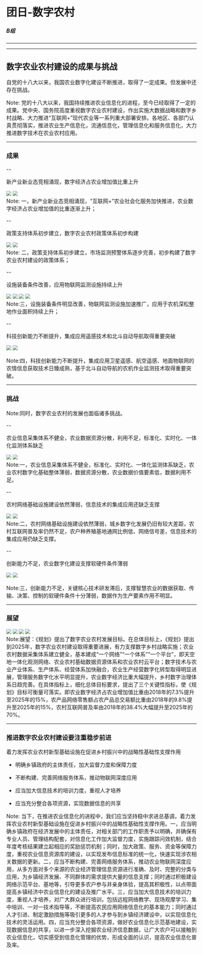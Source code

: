# 团日-数字农村
##### B组

---


---

## 数字农业农村建设的成果与挑战

自党的十八大以来，我国农业数字化建设不断推进，取得了一定成果。但发展中还存在挑战。

Note: 党的十八大以来，我国持续推进农业信息化的进程，至今已经取得了一定的成果。党中央、国务院高度重视数字农业农村建设，作出实施大数据战略和数字乡村战略、大力推进“互联网+”现代农业等一系列重大部署安排。各地区、各部门认真贯彻落实，推进农业生产信息化，流通信息化，管理信息化和服务信息化，大力推进数字技术在农业农村应用。

---

### 成果

--

新产业新业态竞相涌现，数字经济占农业增加值比重上升

  <div class="r-stack">
      <img class="fragment" src="/slide/markdown/test.assets/0 (22).png" style="zoom:80%;">
      <img class="fragment" src="/slide/markdown/test.assets/0 (21).png" style="zoom:80%;">
  </div>
Note: 一，新产业新业态竞相涌现，“互联网+”农业社会化服务加快推进，农业数字经济占农业增加值的比重逐渐上升；

--

政策支持体系初步建立，数字农业农村政策体系初步构建

<div class="r-stack">
      <img class="fragment" src="/slide/markdown/test.assets/0 (26).png" style="zoom:80%;">
      <img class="fragment" src="/slide/markdown/test.assets/0 (36).png" style="zoom:80%;">
  </div>
Note: 二，政策支持体系初步建立，市场监测预警体系逐步完善，初步构建了数字农业农村建设的政策体系；

--

设施装备条件改善，应用物联网监测设施持续上升

<div class="r-stack">
      <img class="fragment" src="/slide/markdown/test.assets/0 (10).png" style="zoom:80%;">
      <img class="fragment" src="/slide/markdown/test.assets/0 (12).png" style="zoom:80%;">
      <img class="fragment" src="/slide/markdown/test.assets/0 (22).png" style="zoom:80%;">
      <img class="fragment" src="/slide/markdown/test.assets/0 (13).png" style="zoom:80%;">
</div>
Note:三，设施装备条件明显改善，物联网监测设施加速推广，应用于农机深松整地作业面积持续上升；

--

科技创新能力不断提升，集成应用遥感技术和北斗自动导航取得重要突破

<div class="r-stack">
      <img class="fragment" src="/slide/markdown/test.assets/0 (11).png" style="zoom:80%;">
      <img class="fragment" src="/slide/markdown/test.assets/0 (12).png" style="zoom:80%;">
</div>

Note:四，科技创新能力不断提升，集成应用卫星遥感、航空遥感、地面物联网的农情信息获取技术日臻成熟，基于北斗自动导航的农机作业监测技术取得重要突破。

---

### 挑战

Note:同时，数字农业农村的发展也面临诸多挑战。

--

农业信息采集体系不健全，农业数据资源分散，利用不足，标准化、实时化、一体化监测体系缺乏

<div class="r-stack">
      <img class="fragment" src="/slide/markdown/test.assets/0 (30).png" style="zoom:80%;">
      <img class="fragment" src="/slide/markdown/test.assets/0 (32).png" style="zoom:80%;">
</div>
Note:一，农业信息采集体系不健全，标准化、实时化、一体化监测体系缺乏，农业农村数字化基础整体薄弱，数据资源分散，农业数据价值要素低，数据利用不足。

--

农村网络基础设施建设依然薄弱，信息技术的集成应用还缺乏支撑

<div class="r-stack">
      <img class="fragment" src="/slide/markdown/test.assets/0 (38).png" style="zoom:80%;">
      <img class="fragment" src="/slide/markdown/test.assets/0 (16).png" style="zoom:80%;">
</div>
Note:二，农村网络基础设施建设依然薄弱，城乡数字化发展仍旧有较大差距，农村互联网普及率仍然不足，农户种养殖基地通网比例低、网络信号差，信息技术的集成应用仍缺乏支撑。

--

创新能力不足，农业数字化建设支撑软硬件条件薄弱

<div class="r-stack">
      <img class="fragment" src="/slide/markdown/test.assets/0 (14).png" style="zoom:80%;">
      <img class="fragment" src="/slide/markdown/test.assets/0 (8).png" style="zoom:80%;">
</div>

Note:三，创新能力不足，关键核心技术研发滞后，支撑智慧农业的数据获取、传输、决策、控制的软硬件条件十分薄弱，数据作为生产要素作用不明显。

---

### 展望

<div class="r-stack">
      <img class="fragment" src="/slide/markdown/test.assets/0 (1).png" style="zoom:80%;">
      <img class="fragment" src="/slide/markdown/test.assets/0 (3).png" style="zoom:80%;">
      <img class="fragment" src="/slide/markdown/test.assets/0 (7).png" style="zoom:80%;">
      <img class="fragment" src="/slide/markdown/test.assets/0 (23).png" style="zoom:80%;">
</div>
Note:展望：《规划》提出了数字农业农村发展目标。在总体目标上，《规划》提出到2025年，数字农业农村建设取得重要进展，有力支撑数字乡村战略实施；农业农村数据采集体系建立健全，基本建成“一个网络”“一个体系”“一个平台”，即天空地一体化观测网络、农业农村基础数据资源体系和农业农村云平台；数字技术与农业产业体系、生产体系、经营体系加快融合，农业生产经营数字化转型取得明显进展，管理服务数字化水平明显提升，农业数字经济比重大幅提升，乡村数字治理体系日趋完善。在具体指标上，细化总体目标要求，提出了三个关键性指标，使《规划》目标可衡量可落实。即农业数字经济占农业增加值比重由2018年的7.3%提升至2025年的15%，农产品网络零售额占农产品总交易额比重由2018年的9.8%提升至2025年的15%，农村互联网普及率由2018年的38.4%大幅提升至2025年的70%。

---

### 推进数字农业农村建设要注重稳步前进

着力发挥农业农村新型基础设施在促进乡村振兴中的战略性基础性支撑作用

- 明确乡镇政府的主体责任，加大监督力度和保障力度

- 不断构建、完善网络服务体系，推动物联网深度应用

- 应当加大信息技术的培训力度，重视人才培养

- 应当充分整合各项资源，实现数据信息的共享

Note: 当下，在推进农业信息化的进程中，我们应当坚持稳中求进总基调，着力发挥农业农村新型基础设施在促进乡村振兴中的战略性基础性支撑作用。一，应当明确乡镇政府在经济发展中的主体责任，对相关部门的工作职责予以明确，并确保有专业人员、管理结构配套，对信息化工作加大监督力度，实施跟踪问效机制，结合年度考核结果建立起相应的奖励惩罚机制；同时，加大政策、服务、资金等保障力度，重视农业信息资源库的建设，以实现发布信息标准的统一化，快速实现涉农相关数据的更新。二，应当不断构建、完善网络服务体系，推动农业物联网深度应用，从多方面对多个来源的农业经济管理信息资源进行准确、及时、完整的分类与应用，为乡镇经济发展、不同群体的需求提供大量的信息支撑；同时通过积极建设网络示范平台、基地等，引导更多农户参与并亲身体验，提高其积极性，以点带面提高乡镇经济中农业信息化的建设及推广水平。三，应当加大信息技术的培训力度，重视人才培养，对广大群众进行培训，包括远程网络教学、现场观摩学习、集中培训、一对一技术指导等，不断提高农民应用网络信息化的基本能力；同时通过人才引进、制定激励措施等吸引更多的人才参与到乡镇经济建设中，以实现信息化技术的灵活运用。四，应当充分整合各项资源，做好农业信息化示范基地建设，实现数据信息的共享，以进一步深入挖掘农业经济信息数据，让广大农户可以接触到农业信息化，切实感受到信息化管理的优势，形成全面的认识，提高农业信息化普及率。

